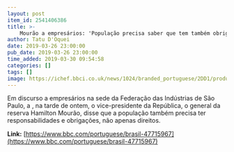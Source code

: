 ```yaml
---
layout: post
item_id: 2541406386
title: >-
    Mourão a empresários: 'População precisa saber que tem também obrigações, e não só direitos'
author: Tatu D'Oquei
date: 2019-03-26 23:00:00
pub_date: 2019-03-26 23:00:00
time_added: 2019-03-30 09:54:58
categories: []
tags: []
image: https://ichef.bbci.co.uk/news/1024/branded_portuguese/2DD1/production/_106192711_mourao-pr-divulgacao.jpg
---
```


Em discurso a empresários na sede da Federação das Indústrias de São Paulo, a , na tarde de ontem, o vice-presidente da República, o general da reserva Hamilton Mourão, disse que a população também precisa ter responsabilidades e obrigações, não apenas direitos.

**Link:** [https://www.bbc.com/portuguese/brasil-47715967](https://www.bbc.com/portuguese/brasil-47715967)

